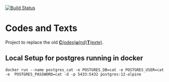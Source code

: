 [![Build Status](https://travis-ci.org/baloise/codes-and-texts.svg?branch=master)](https://travis-ci.org/baloise/codes-and-texts)

# Codes and Texts
Project to replace the old [**C**(odes)**u**(nd)**T**(exte)](https://translate.google.com/?op=translate&sl=de&tl=en&text=Codes%20und%20Texte).

## Local Setup for postgres running in docker 
```
docker run --name postgres_cat -e POSTGRES_DB=cat -e POSTGRES_USER=cat -e  POSTGRES_PASSWORD=cat -d -p 5433:5432 postgres:12-alpine
```
